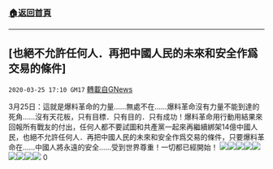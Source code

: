 ###  [:house:返回首頁](https://github.com/ourhimalayas/txt)
---

## [也絕不允許任何人．再把中國人民的未來和安全作爲交易的條件]
`2020-03-25 17:10 GM17` [轉載自GNews](https://gnews.org/zh-hant/152908/)

3月25日：這就是爆料革命的力量……無處不在……爆料革命沒有力量不能到達的死角……沒有天花板，只有目標．只有目的．只有成功！爆料革命用行動用結果來回報所有戰友的付出，任何人都不要試圖和共產黨一起來再繼續綁架14億中國人民，也絕不允許任何人．再把中國人民的未來和安全作爲交易的條件，只要爆料革命在……中國人將永遠的安全……受到世界尊重！一切都已經開始！
![](https://d57iplyuvntm7.cloudfront.net/uploads/https://d57iplyuvntm7.cloudfront.net/uploads/photos/2020/03/img_1585170648_65236.(null))![](https://d57iplyuvntm7.cloudfront.net/uploads/https://d57iplyuvntm7.cloudfront.net/uploads/photos/2020/03/img_1585170649_54225.(null))![](https://d57iplyuvntm7.cloudfront.net/uploads/https://d57iplyuvntm7.cloudfront.net/uploads/photos/2020/03/img_1585170649_17619.(null))![](https://d57iplyuvntm7.cloudfront.net/uploads/https://d57iplyuvntm7.cloudfront.net/uploads/photos/2020/03/img_1585170649_1112.(null))![](https://d57iplyuvntm7.cloudfront.net/uploads/https://d57iplyuvntm7.cloudfront.net/uploads/photos/2020/03/img_1585170649_19829.(null))![](https://d57iplyuvntm7.cloudfront.net/uploads/https://d57iplyuvntm7.cloudfront.net/uploads/photos/2020/03/img_1585170649_5797.(null))![](https://d57iplyuvntm7.cloudfront.net/uploads/https://d57iplyuvntm7.cloudfront.net/uploads/photos/2020/03/img_1585170649_24702.(null))![](https://d57iplyuvntm7.cloudfront.net/uploads/https://d57iplyuvntm7.cloudfront.net/uploads/photos/2020/03/img_1585170649_18266.(null))![](https://d57iplyuvntm7.cloudfront.net/uploads/https://d57iplyuvntm7.cloudfront.net/uploads/photos/2020/03/img_1585170649_25937.(null))
0
